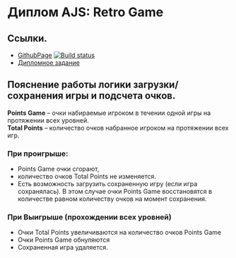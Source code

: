 # Диплом AJS: Retro Game
## Ссылки.
* [GithubPage](https://evgeniy-varlamov.github.io/ajs-diplom/) [![Build status](https://ci.appveyor.com/api/projects/status/ir1x857t7j390efr?svg=true)](https://ci.appveyor.com/project/Evgeniy-Varlamov/ajs-diplom)
* [Дипломное задание](task/)
## Пояснение работы логики загрузки/сохранения игры и подсчета очков.
**Points Game** – очки набираемые игроком в течении одной игры на протяжении всех уровней.  
**Total Points** – количество очков набранное игроком на протяжении всех игр.  
### При проигрыше: 
- Points Game очки сгорают, 
- количество очков Total Points не изменяется.
- Есть возможность загрузить сохраненную игру (если игра сохранялась). В этом случае очки Points Game восстановятся в количестве равном количеству очков на момент сохранения.  
### При Выигрыше (прохождении всех уровней)
- Очки Total Points увеличиваются на количество очков Points Game
- Очки Points Game обнуляются
- Сохраненная игра удаляется.
